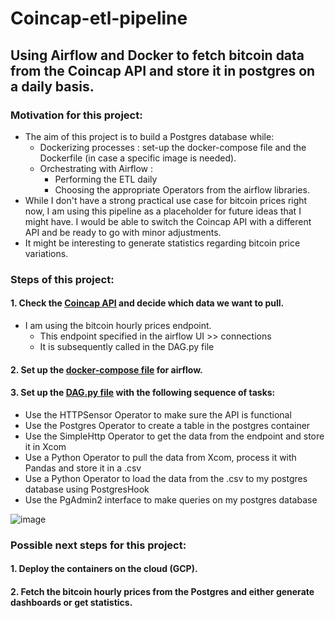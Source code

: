 # Coincap-etl-pipeline
## Using Airflow and Docker to fetch bitcoin data from the Coincap API and store it in postgres on a daily basis. 

### Motivation for this project: 
- The aim of this project is to build a Postgres database while:
    - Dockerizing processes : set-up the docker-compose file and the Dockerfile (in case a specific image is needed). 
    - Orchestrating with Airflow : 
        - Performing the ETL daily 
        - Choosing the appropriate Operators from the airflow libraries.
- While I don't have a strong practical use case for bitcoin prices right now, I am using this pipeline as a placeholder for future ideas that I might have. I would be able to switch the Coincap API with a different API and be ready to go with minor adjustments.
- It might be interesting to generate statistics regarding bitcoin price variations. 


### Steps of this project: 

#### 1. Check the [Coincap API](https://docs.coincap.io/) and decide which data we want to pull. 
  - I am using the bitcoin hourly prices endpoint.
    - This endpoint specified in the airflow UI >> connections
    - It is subsequently called in the DAG.py file

#### 2. Set up the [docker-compose file](https://github.com/Anassidr/Coincap-etl-pipeline/blob/main/coincap-project/docker-compose.yaml) for airflow.

#### 3. Set up the [DAG.py file](https://github.com/Anassidr/Coincap-etl-pipeline/blob/main/coincap-project/dags/ETL_dag.py) with the following sequence of tasks:
  - Use the HTTPSensor Operator to make sure the API is functional
  - Use the Postgres Operator to create a table in the postgres container
  - Use the SimpleHttp Operator to get the data from the endpoint and store it in Xcom
  - Use a Python Operator to pull the data from Xcom, process it with Pandas and store it in a .csv
  - Use a Python Operator to load the data from the .csv to my postgres database using PostgresHook
  - Use the PgAdmin2 interface to make queries on my postgres database 
  
![image](https://user-images.githubusercontent.com/109003970/222769342-7847983c-135a-41f5-a005-1c71df9295b4.png)


### Possible next steps for this project: 
#### 1. Deploy the containers on the cloud (GCP).
#### 2. Fetch the bitcoin hourly prices from the Postgres and either generate dashboards or get statistics. 

